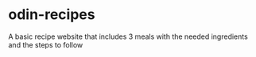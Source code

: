 # odin-recipes
A basic recipe website that includes 3 meals with the needed ingredients and the steps to follow

